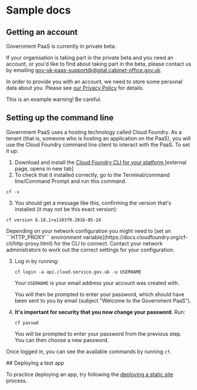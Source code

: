 # Sample docs

## Getting an account

Government PaaS is currently in private beta.

If your organisation is taking part in the private beta and you need an account, or you'd like to find about taking part in the beta, please contact us by emailing [gov-uk-paas-support@digital.cabinet-office.gov.uk](mailto:gov-uk-paas-support@digital.cabinet-office.gov.uk).

In order to provide you with an account, we need to store some personal data about you. Please see [our Privacy Policy](/getting_started/privacy) for details.

<aside class="warning">This is an example warning! Be careful.</aside>

## Setting up the command line

Government PaaS uses a hosting technology called Cloud Foundry. As a tenant (that is, someone who is hosting an application on the PaaS), you will use the Cloud Foundry command line client to interact with the PaaS. To set it up:

1. Download and install the <a href="https://github.com/cloudfoundry/cli#downloads" target="blank">Cloud Foundry CLI for your platform </a> [external page, opens in new tab]
2. To check that it installed correctly, go to the Terminal/command line/Command Prompt and run this command.

```
cf -v
```

3. You should get a message like this, confirming the version that's installed (it may not be this exact version):

```
cf version 6.18.1+a1103f0-2016-05-24
```

<aside class="notice">Depending on your network configuration you might need to [set an ```HTTP_PROXY``` environment variable](https://docs.cloudfoundry.org/cf-cli/http-proxy.html) for the CLI to connect. Contact your network administrators to work out the correct settings for your configuration.</aside>



3. Log in by running:

    ```
    cf login -a api.cloud.service.gov.uk -u USERNAME
    ```

    Your `USERNAME` is your email address your account was created with.

    You will then be prompted to enter your password, which should have been sent to you by email (subject "Welcome to the Government PaaS").

4. **It's important for security that you now change your password**. Run:

     ``cf passwd``

    You will be prompted to enter your password from the previous step. You can then choose a new password.

Once logged in, you can see the available commands by running ```cf```.


## Deploying a test app

To practice deploying an app, try following the [deploying a static site](/deploying_apps/deploying_static_sites/) process.




